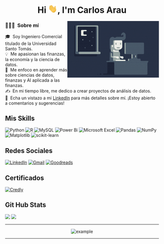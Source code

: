 <h1 align="center">Hi <img src="https://raw.githubusercontent.com/ABSphreak/ABSphreak/master/gifs/Hi.gif" width="30px">, I'm Carlos Arau</h1>


<img align="right" width=300px alt="Night Coding" src="https://raw.githubusercontent.com/AVS1508/AVS1508/master/assets/Night-Coding.gif" />

### 👨🏻‍💻 &nbsp;Sobre mí

🎓 &nbsp;Soy Ingeniero Comercial titulado de la Universidad Santo Tomás.  
💡 &nbsp;Me apasionan las finanzas, la economía y la ciencia de datos.  
🌱 &nbsp;Me enfoco en aprender más sobre ciencias de datos, finanzas y AI aplicada a las finanzas.  
✍️ &nbsp;En mi tiempo libre, me dedico a crear proyectos de análisis de datos.  
📄 &nbsp;Echa un vistazo a mi [LinkedIn](https://linkedin.com/in/carlos-arau) para más detalles sobre mí. ¡Estoy abierto a comentarios y sugerencias!


## Mis Skills

![Python](https://img.shields.io/badge/python-3670A0?style=for-the-badge&logo=python&logoColor=ffdd54)
![R](https://img.shields.io/badge/r-%23276DC3.svg?style=for-the-badge&logo=r&logoColor=white)
![MySQL](https://img.shields.io/badge/mysql-4479A1.svg?style=for-the-badge&logo=mysql&logoColor=white)
![Power Bi](https://img.shields.io/badge/power_bi-F2C811?style=for-the-badge&logo=powerbi&logoColor=black)
![Microsoft Excel](https://img.shields.io/badge/Microsoft_Excel-217346?style=for-the-badge&logo=microsoft-excel&logoColor=white)
![Pandas](https://img.shields.io/badge/pandas-%23150458.svg?style=for-the-badge&logo=pandas&logoColor=white)
![NumPy](https://img.shields.io/badge/numpy-%23013243.svg?style=for-the-badge&logo=numpy&logoColor=white)
![Matplotlib](https://img.shields.io/badge/Matplotlib-%23ffffff.svg?style=for-the-badge&logo=Matplotlib&logoColor=black)
![scikit-learn](https://img.shields.io/badge/scikit--learn-%23F7931E.svg?style=for-the-badge&logo=scikit-learn&logoColor=white)

## Redes Sociales
[![LinkedIn](https://img.shields.io/badge/linkedin-%230077B5.svg?style=for-the-badge&logo=linkedin&logoColor=white)](https://linkedin.com/in/carlos-arau)
[![Gmail](https://img.shields.io/badge/Gmail-D14836?style=for-the-badge&logo=gmail&logoColor=white)](mailto:carl.arau7@gmail.com)
[![Goodreads](https://img.shields.io/badge/Goodreads-F3F1EA?style=for-the-badge&logo=goodreads&logoColor=372213)](https://www.goodreads.com/user/show/123559181-carlos)

## Certificados
[![Credly](https://img.shields.io/badge/Credly-F57C00.svg?style=for-the-badge&logo=credly&logoColor=white)](https://www.credly.com/users/carlos-arau)


## Git Hub Stats

[![](https://github-readme-stats.vercel.app/api?username=carlosarau&show_icons=true&theme=tokyonight&hide_border=true&locale=en)](https://github.com/carlosarau)
[![](https://github-readme-streak-stats.herokuapp.com/?user=carlosarau&theme=material-palenight)](https://github.com/carlosarau)
</div>

----

<p align="center">
  <img  src="https://raw.githubusercontent.com/carlosarau/carlosarau/main/resources/img/github-contribution-grid-snake.svg"
    alt="example" />
</p>

------



